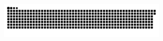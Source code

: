 <picture>
  <source media="(prefers-color-scheme: dark)" srcset="https://raw.githubusercontent.com/MarineHakobyan/MarineHakobyan/75898966963e66f9d964684830d485102df18e5c/github-contribution-grid-snake-dark.svg" />
  <source media="(prefers-color-scheme: light)" srcset="https://raw.githubusercontent.com/MarineHakobyan/MarineHakobyan/75898966963e66f9d964684830d485102df18e5c/github-contribution-grid-snake.svg" />
  <img alt="github-snake" src="https://raw.githubusercontent.com/MarineHakobyan/MarineHakobyan/75898966963e66f9d964684830d485102df18e5c/github-contribution-grid-snake-dark.svg" />
</picture>
